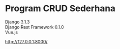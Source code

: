<h1>Program CRUD Sederhana</h1>

Django 3.1.3<br> 
Django Rest Framework 0.1.0<br>
Vue.js<br>

http://127.0.0.1:8000/
